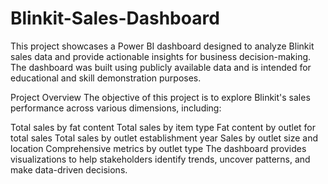 # Blinkit-Sales-Dashboard
This project showcases a Power BI dashboard designed to analyze Blinkit sales data and provide actionable insights for business decision-making. The dashboard was built using publicly available data and is intended for educational and skill demonstration purposes.

Project Overview
The objective of this project is to explore Blinkit's sales performance across various dimensions, including:

Total sales by fat content
Total sales by item type
Fat content by outlet for total sales
Total sales by outlet establishment year
Sales by outlet size and location
Comprehensive metrics by outlet type
The dashboard provides visualizations to help stakeholders identify trends, uncover patterns, and make data-driven decisions.
